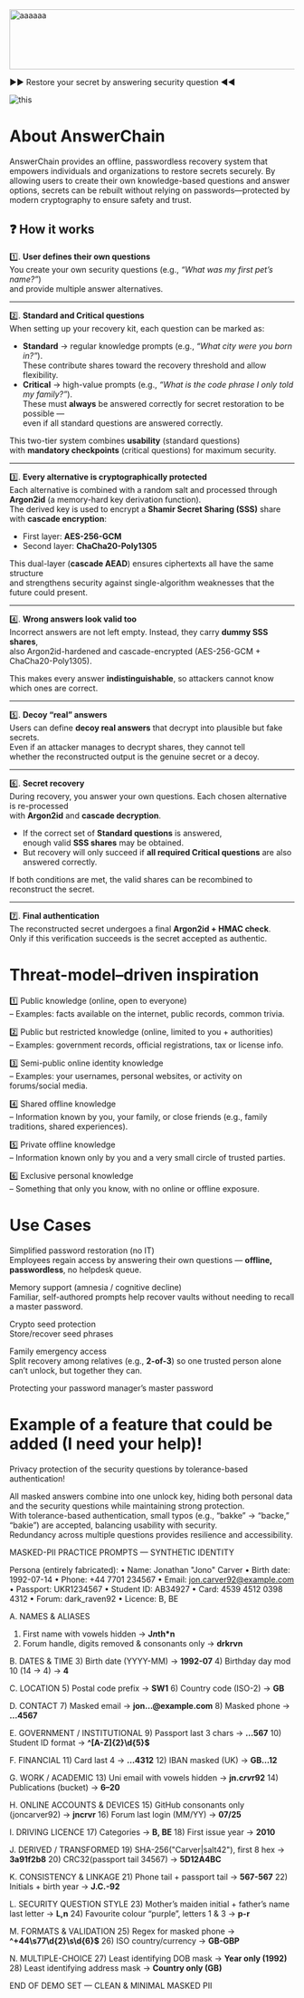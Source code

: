 
<img width="663" height="106" alt="aaaaaa" src="https://github.com/user-attachments/assets/fa509142-9bc1-4507-bfa7-fe9136b3c40e" />

▶▶ Restore your secret by answering security question ◀◀

![this](https://github.com/user-attachments/assets/d63faf2e-f282-4743-a3a9-3637ed37883f)



 # About AnswerChain
AnswerChain provides an offline, passwordless recovery system that empowers individuals and organizations to restore secrets securely. By allowing users to create their own knowledge-based questions and answer options, secrets can be rebuilt without relying on passwords—protected by modern cryptography to ensure safety and trust.







## ❓ How it works  

1️⃣. **User defines their own questions**  
You create your own security questions (e.g., *“What was my first pet’s name?”*)  
and provide multiple answer alternatives.  

---

2️⃣. **Standard and Critical questions**  
When setting up your recovery kit, each question can be marked as:  
- **Standard** → regular knowledge prompts (e.g., *“What city were you born in?”*).  
  These contribute shares toward the recovery threshold and allow flexibility.  
- **Critical** → high-value prompts (e.g., *“What is the code phrase I only told my family?”*).  
  These must **always** be answered correctly for secret restoration to be possible —  
  even if all standard questions are answered correctly.  

This two-tier system combines **usability** (standard questions)  
with **mandatory checkpoints** (critical questions) for maximum security.  

---

3️⃣. **Every alternative is cryptographically protected**  
Each alternative is combined with a random salt and processed through **Argon2id** (a memory-hard key derivation function).  
The derived key is used to encrypt a **Shamir Secret Sharing (SSS)** share with **cascade encryption**:  
- First layer: **AES-256-GCM**  
- Second layer: **ChaCha20-Poly1305**  

This dual-layer (**cascade AEAD**) ensures ciphertexts all have the same structure  
and strengthens security against single-algorithm weaknesses that the future could present.  

---

4️⃣. **Wrong answers look valid too**  
Incorrect answers are not left empty. Instead, they carry **dummy SSS shares**,  
also Argon2id-hardened and cascade-encrypted (AES-256-GCM + ChaCha20-Poly1305).  

This makes every answer **indistinguishable**, so attackers cannot know which ones are correct.  

---

5️⃣. **Decoy “real” answers**  
Users can define **decoy real answers** that decrypt into plausible but fake secrets.  
Even if an attacker manages to decrypt shares, they cannot tell  
whether the reconstructed output is the genuine secret or a decoy.  

---

6️⃣. **Secret recovery**  
During recovery, you answer your own questions. Each chosen alternative is re-processed  
with **Argon2id** and **cascade decryption**.  

- If the correct set of **Standard questions** is answered,  
  enough valid **SSS shares** may be obtained.  
- But recovery will only succeed if **all required Critical questions** are also answered correctly.  

If both conditions are met, the valid shares can be recombined to reconstruct the secret.  

---

7️⃣. **Final authentication**  
The reconstructed secret undergoes a final **Argon2id + HMAC check**.  
Only if this verification succeeds is the secret accepted as authentic.  





# Threat-model–driven inspiration


1️⃣ Public knowledge (online, open to everyone)  
– Examples: facts available on the internet, public records, common trivia.  

2️⃣ Public but restricted knowledge (online, limited to you + authorities)  
– Examples: government records, official registrations, tax or license info.  

3️⃣ Semi-public online identity knowledge  
– Examples: your usernames, personal websites, or activity on forums/social media.  

4️⃣ Shared offline knowledge  
– Information known by you, your family, or close friends (e.g., family traditions, shared experiences).  

5️⃣ Private offline knowledge  
– Information known only by you and a very small circle of trusted parties.  

6️⃣ Exclusive personal knowledge  
– Something that only you know, with no online or offline exposure.  









# Use Cases


Simplified password restoration (no IT)  
Employees regain access by answering their own questions — **offline, passwordless**, no helpdesk queue.  

Memory support (amnesia / cognitive decline)  
Familiar, self-authored prompts help recover vaults without needing to recall a master password.  

Crypto seed protection  
Store/recover seed phrases

Family emergency access  
Split recovery among relatives (e.g., **2-of-3**) so one trusted person alone can’t unlock, but together they can.  

Protecting your password manager’s master password  












# Example of a feature that could be added (I need your help)!

Privacy protection of the security questions by tolerance-based authentication!


All masked answers combine into one unlock key, hiding both personal data and the security questions while maintaining strong protection.  
With tolerance-based authentication, small typos (e.g., “bakke” → “backe,” “bakie”) are accepted, balancing usability with security.  
Redundancy across multiple questions provides resilience and accessibility.  


MASKED-PII PRACTICE PROMPTS — SYNTHETIC IDENTITY

Persona (entirely fabricated):
• Name: Jonathan "Jono" Carver
• Birth date: 1992-07-14
• Phone: +44 7701 234567
• Email: jon.carver92@example.com
• Passport: UKR1234567
• Student ID: AB34927
• Card: 4539 4512 0398 4312
• Forum: dark_raven92
• Licence: B, BE


A. NAMES & ALIASES
1) First name with vowels hidden → **J*n*th*n**
2) Forum handle, digits removed & consonants only → **drkrvn**


B. DATES & TIME
3) Birth date (YYYY-MM) → **1992-07**
4) Birthday day mod 10 (14 → 4) → **4**


C. LOCATION
5) Postal code prefix → **SW1**
6) Country code (ISO-2) → **GB**


D. CONTACT
7) Masked email → **jon…@example.com**
8) Masked phone → **…4567**


E. GOVERNMENT / INSTITUTIONAL
9) Passport last 3 chars → **…567**
10) Student ID format → **^[A-Z]{2}\d{5}$**


F. FINANCIAL
11) Card last 4 → **…4312**
12) IBAN masked (UK) → **GB…12**


G. WORK / ACADEMIC
13) Uni email with vowels hidden → **jn.c*rv*r92**
14) Publications (bucket) → **6–20**


H. ONLINE ACCOUNTS & DEVICES
15) GitHub consonants only (joncarver92) → **jncrvr**
16) Forum last login (MM/YY) → **07/25**


I. DRIVING LICENCE
17) Categories → **B, BE**
18) First issue year → **2010**


J. DERIVED / TRANSFORMED
19) SHA-256("Carver|salt42"), first 8 hex → **3a91f2b8**
20) CRC32(passport tail 34567) → **5D12A4BC**


K. CONSISTENCY & LINKAGE
21) Phone tail + passport tail → **567-567**
22) Initials + birth year → **J.C.-92**


L. SECURITY QUESTION STYLE
23) Mother’s maiden initial + father’s name last letter → **L,n**
24) Favourite colour “purple”, letters 1 & 3 → **p-r**


M. FORMATS & VALIDATION
25) Regex for masked phone → **^\+44\s77\d{2}\s\d{6}$**
26) ISO country/currency → **GB-GBP**


N. MULTIPLE-CHOICE
27) Least identifying DOB mask → **Year only (1992)**
28) Least identifying address mask → **Country only (GB)**


END OF DEMO SET — CLEAN & MINIMAL MASKED PII

























